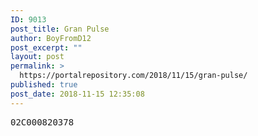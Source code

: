 ```yaml
---
ID: 9013
post_title: Gran Pulse
author: BoyFromD12
post_excerpt: ""
layout: post
permalink: >
  https://portalrepository.com/2018/11/15/gran-pulse/
published: true
post_date: 2018-11-15 12:35:08
---
```

<pre>02C000820378</pre>
